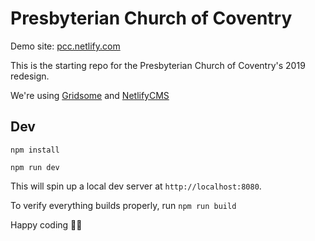 # Presbyterian Church of Coventry

Demo site: [pcc.netlify.com](https://pcc.netlify.com)

This is the starting repo for the Presbyterian Church of Coventry's 2019 redesign.

We're using [Gridsome](https://gridsome.org) and [NetlifyCMS](https://netlifycms.com)

## Dev

`npm install`

`npm run dev`

This will spin up a local dev server at `http://localhost:8080`.

To verify everything builds properly, run `npm run build`

Happy coding 🎉🙌
